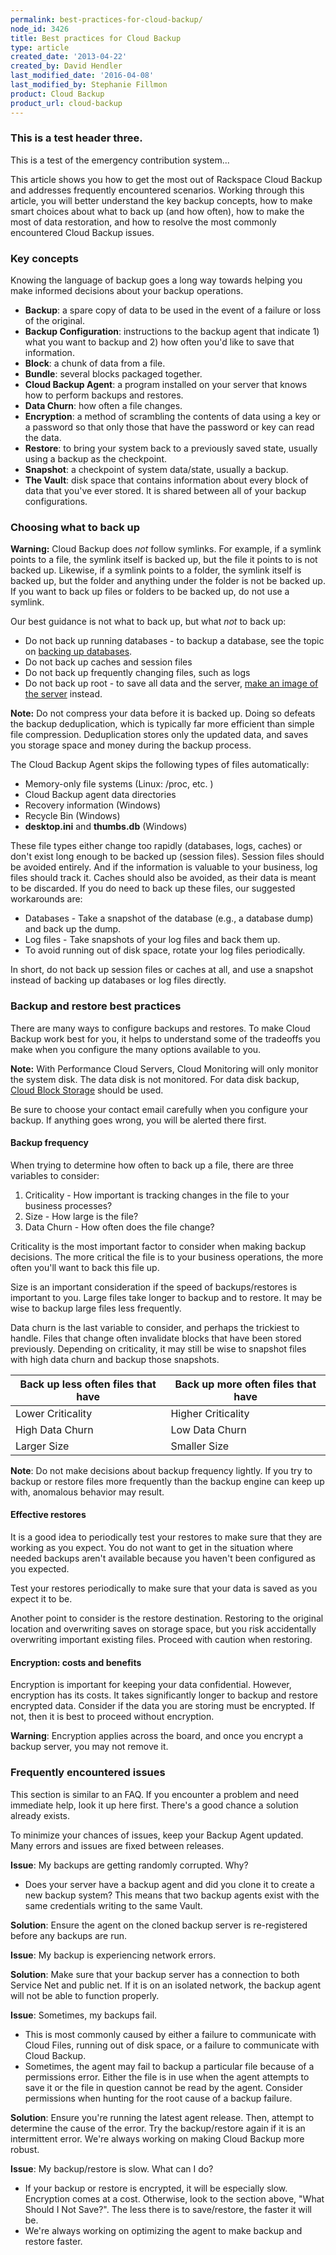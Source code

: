 ```yaml
---
permalink: best-practices-for-cloud-backup/
node_id: 3426
title: Best practices for Cloud Backup
type: article
created_date: '2013-04-22'
created_by: David Hendler
last_modified_date: '2016-04-08'
last_modified_by: Stephanie Fillmon
product: Cloud Backup
product_url: cloud-backup
---
```


### This is a test header three.

This is a test of the emergency contribution system...

This article shows you how to get the most out of Rackspace Cloud Backup and addresses frequently encountered scenarios. Working through this article, you will better understand the key backup concepts, how to make smart choices about what to back up (and how often), how to make the most of data restoration, and how to resolve the most commonly encountered Cloud Backup issues.

### Key concepts

Knowing the language of backup goes a long way towards helping you make informed decisions about your backup operations.

- **Backup**: a spare copy of data to be used in the event of a failure or loss of the original.
- **Backup Configuration**: instructions to the backup agent that indicate 1) what you want to backup and 2) how often you'd like to save that information.
- **Block**: a chunk of data from a file.
- **Bundle**: several blocks packaged together.
- **Cloud Backup Agent**: a program installed on your server that knows how to perform backups and restores.
- **Data Churn**: how often a file changes.
- **Encryption**: a method of scrambling the contents of data using a key or a password so that only those that have the password or key can read the data.
- **Restore**: to bring your system back to a previously saved state, usually using a backup as the checkpoint.
- **Snapshot**: a checkpoint of system data/state, usually a backup.
- **The Vault**: disk space that contains information about every block of data that you've ever stored. It is shared between all of your backup configurations.

### Choosing what to back up

**Warning:** Cloud Backup does *not* follow symlinks. For example, if a symlink points to a file, the symlink itself is backed up, but the file it points to is not backed up. Likewise, if a symlink points to a folder, the symlink itself is backed up, but the folder and anything under the folder is not be backed up. If you want to back up files or folders to be backed up, do not use a symlink.

Our best guidance is not what to back up, but what *not* to back up:

- Do not back up running databases - to backup a database, see the topic on [backing up databases](/how-to/rackspace-cloud-backup-backing-up-databases).
- Do not back up caches and session files
- Do not back up frequently changing files, such as logs
- Do not back up root - to save all data and the server, [make an image of the server](/how-to/create-an-image-of-a-server-and-restore-a-server-from-a-saved-image) instead.

**Note:** Do not compress your data before it is backed up. Doing so defeats the backup deduplication, which is typically far more efficient than simple file compression. Deduplication stores only the updated data, and saves you storage space and money during the backup process.

The Cloud Backup Agent skips the following types of files automatically:

- Memory-only file systems (Linux: /proc, etc. )
- Cloud Backup agent data directories
- Recovery information (Windows)
- Recycle Bin (Windows)
- **desktop.ini** and **thumbs.db** (Windows)

These file types either change too rapidly (databases, logs, caches) or don't exist long enough to be backed up (session files). Session files should be avoided entirely. And if the information is valuable to your business, log files should track it. Caches should also be avoided, as their data is meant to be discarded. If you do need to back up these files, our suggested workarounds are:

- Databases - Take a snapshot of the database (e.g., a database dump) and back up the dump.
- Log files - Take snapshots of your log files and back them up.
- To avoid running out of disk space, rotate your log files periodically.

In short, do not back up session files or caches at all, and use a snapshot instead of backing up databases or log files directly.

### Backup and restore best practices

There are many ways to configure backups and restores. To make Cloud Backup work best for you, it helps to understand some of the tradeoffs you make when you configure the many options available to you.

**Note:** With Performance Cloud Servers, Cloud Monitoring will only monitor the system disk. The data disk is not monitored. For data disk backup, [Cloud Block Storage](/how-to/cloud-block-storage-overview) should be used.

Be sure to choose your contact email carefully when you configure your backup. If anything goes wrong, you will be alerted there first.

#### Backup frequency

When trying to determine how often to back up a file, there are three variables to consider:

1. Criticality - How important is tracking changes in the file to your business processes?
2. Size - How large is the file?
3. Data Churn - How often does the file change?

Criticality is the most important factor to consider when making backup decisions. The more critical the file is to your business operations, the more often you'll want to back this file up.

Size is an important consideration if the speed of backups/restores is important to you. Large files take longer to backup and to restore. It may be wise to backup large files less frequently.

Data churn is the last variable to consider, and perhaps the trickiest to handle. Files that change often invalidate blocks that have been stored previously. Depending on criticality, it may still be wise to snapshot files with high data churn and backup those snapshots.

Back up less often files that have | Back up more often files that have
--- | ---
Lower Criticality | Higher Criticality
High Data Churn | Low Data Churn
Larger Size | Smaller Size

**Note**: Do not make decisions about backup frequency lightly. If you try to backup or restore files more frequently than the backup engine can keep up with, anomalous behavior may result.

#### Effective restores

It is a good idea to periodically test your restores to make sure that they are working as you expect. You do not want to get in the situation where needed backups aren't available because you haven't been configured as you expected.

Test your restores periodically to make sure that your data is saved as you expect it to be.

Another point to consider is the restore destination. Restoring to the original location and overwriting saves on storage space, but you risk accidentally overwriting important existing files. Proceed with caution when restoring.

#### Encryption: costs and benefits

Encryption is important for keeping your data confidential. However, encryption has its costs. It takes significantly longer to backup and restore encrypted data. Consider if the data you are storing must be encrypted. If not, then it is best to proceed without encryption.

**Warning**: Encryption applies across the board, and once you encrypt a backup server, you may not remove it.

### Frequently encountered issues

This section is similar to an FAQ. If you encounter a problem and need immediate help, look it up here first. There's a good chance a solution already exists.

To minimize your chances of issues, keep your Backup Agent updated. Many errors and issues are fixed between releases.

**Issue**: My backups are getting randomly corrupted. Why?

- Does your server have a backup agent and did you clone it to create a new backup system? This means that two backup agents exist with the same credentials writing to the same Vault.

**Solution**: Ensure the agent on the cloned backup server is re-registered before any backups are run.

**Issue**: My backup is experiencing network errors.

**Solution**: Make sure that your backup server has a connection to both Service Net and public net. If it is on an isolated network, the backup agent will not be able to function properly.

**Issue**: Sometimes, my backups fail.

- This is most commonly caused by either a failure to communicate with Cloud Files, running out of disk space, or a failure to communicate with Cloud Backup.
- Sometimes, the agent may fail to backup a particular file because of a permissions error. Either the file is in use when the agent attempts to save it or the file in question cannot be read by the agent. Consider permissions when hunting for the root cause of a backup failure.

**Solution**: Ensure you're running the latest agent release. Then, attempt to determine the cause of the error. Try the backup/restore again if it is an intermittent error. We're always working on making Cloud Backup more robust.

**Issue**: My backup/restore is slow. What can I do?

- If your backup or restore is encrypted, it will be especially slow. Encryption comes at a cost. Otherwise, look to the section above, "What Should I Not Save?". The less there is to save/restore, the faster it will be.
- We're always working on optimizing the agent to make backup and restore faster.
